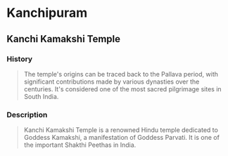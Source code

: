 # Kanchipuram 
 ## Kanchi Kamakshi Temple 
  
 ### History 
 > The temple's origins can be traced back to the Pallava period, with significant contributions made by various dynasties over the centuries. It's considered one of the most sacred pilgrimage sites in South India. 
  
 ### Description 
 > Kanchi Kamakshi Temple is a renowned Hindu temple dedicated to Goddess Kamakshi, a manifestation of Goddess Parvati. It is one of the important Shakthi Peethas in India.
